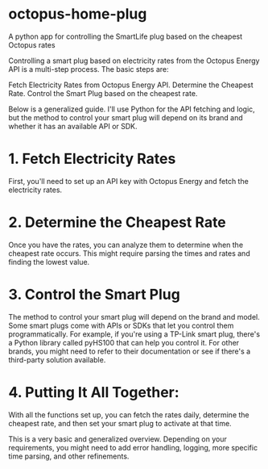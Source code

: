 # octopus-home-plug
A python app for controlling the SmartLife plug based on the cheapest Octopus rates

Controlling a smart plug based on electricity rates from the Octopus Energy API is a multi-step process. The basic steps are:

Fetch Electricity Rates from Octopus Energy API.
Determine the Cheapest Rate.
Control the Smart Plug based on the cheapest rate.

Below is a generalized guide. I'll use Python for the API fetching and logic, but the method to control your smart plug will depend on its brand and whether it has an available API or SDK.

# 1. Fetch Electricity Rates
First, you'll need to set up an API key with Octopus Energy and fetch the electricity rates.

# 2. Determine the Cheapest Rate
Once you have the rates, you can analyze them to determine when the cheapest rate occurs. This might require parsing the times and rates and finding the lowest value.

# 3. Control the Smart Plug
The method to control your smart plug will depend on the brand and model. Some smart plugs come with APIs or SDKs that let you control them programmatically. For example, if you're using a TP-Link smart plug, there's a Python library called pyHS100 that can help you control it. For other brands, you might need to refer to their documentation or see if there's a third-party solution available.

# 4. Putting It All Together:
With all the functions set up, you can fetch the rates daily, determine the cheapest rate, and then set your smart plug to activate at that time.

This is a very basic and generalized overview. Depending on your requirements, you might need to add error handling, logging, more specific time parsing, and other refinements.
